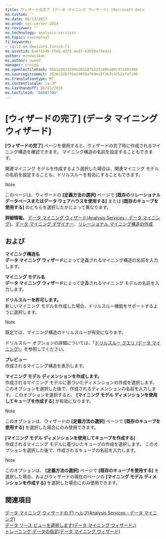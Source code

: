 ```yaml
---
title: ウィザードの完了 (データ マイニング ウィザード) |Microsoft Docs
ms.custom: ''
ms.date: 06/13/2017
ms.prod: sql-server-2014
ms.reviewer: ''
ms.technology: analysis-services
ms.topic: conceptual
f1_keywords:
- sql12.dm.dmwizard.finish.f1
ms.assetid: 6aef1548-35eb-42fd-ae87-63650a79eda1
author: minewiskan
ms.author: owend
manager: craigg
ms.openlocfilehash: 95b1e9822296e26a187b333140ea89c47cb05466
ms.sourcegitcommit: 3026c22b7fba19059a769ea5f367c4f51efaf286
ms.translationtype: MT
ms.contentlocale: ja-JP
ms.lasthandoff: 06/15/2019
ms.locfileid: "66087708"
---
```

# <a name="completing-the-wizard-data-mining-wizard"></a>[ウィザードの完了] (データ マイニング ウィザード)
  **[ウィザードの完了]** ページを使用すると、ウィザードの完了時に作成されるマイニング構造を確認できます。 マイニング構造の名前を設定することもできます。  
  
 関連マイニング モデルを作成するよう選択した場合は、関連マイニング モデルの名前を設定することも、ドリルスルーを有効にすることもできます。  
  
> [!NOTE]  
>  このページは、ウィザードの **[定義方法の選択]** ページで **[既存のリレーショナル データベースまたはデータ ウェアハウスを使用する]** または **[既存のキューブを使用する]** のどちらを選択したかによって異なります。  
  
 **詳細情報。** [データ マイニング ウィザード&#40;Analysis Services - データ マイニング&#41;](data-mining/data-mining-wizard-analysis-services-data-mining.md)、[データ マイニング デザイナー](data-mining/data-mining-designer.md)、[リレーショナル マイニング構造の作成](data-mining/create-a-relational-mining-structure.md)  
  
## <a name="options"></a>および  
 **マイニング構造名**  
 **データ マイニング ウィザード**によって定義されるマイニング構造の名前を入力します。  
  
 **マイニング モデル名**  
 **データ マイニング ウィザード**によって定義されるマイニング モデルの名前を入力します。  
  
 **ドリルスルーを許可します。**  
 新しいマイニング モデルを作成した場合、ドリルスルー機能をサポートするように選択します。  
  
> [!NOTE]  
>  既定では、マイニング構造のドリルスルーが有効になります。  
  
 ドリルスルー オプションの詳細については、「[ドリルスルー クエリ (データ マイニング)](data-mining/drillthrough-queries-data-mining.md)」を参照してください。  
  
 **プレビュー**  
 作成されるマイニング構造を表示します。  
  
 **マイニング モデル ディメンションを作成します。**  
 作成されるマイニング モデルに基づいたディメンションの作成を選択します。 このオプションを選択した後で、作成されるディメンションの名前を入力します。 このオプションを選択すると、 **[マイニング モデル ディメンションを使用してキューブを作成する]** が有効になります。  
  
> [!NOTE]  
>  このオプションは、ウィザードの **[定義方法の選択]** ページで **[既存のキューブを使用する]** を選択した場合にのみ使用できます。  
  
 **[マイニング モデル ディメンションを使用してキューブを作成する]**  
 作成されるマイニング モデルに基づいたキューブの作成を選択します。 このオプションを選択した後で、作成されるキューブの名前を入力します。  
  
> [!NOTE]  
>  このオプションは、 **[定義方法の選択]** ページで **[既存のキューブを使用する]** を選択した場合、およびウィザードの現在のページの **[マイニング モデル ディメンションを作成する]** を選択した場合にのみ使用できます。  
  
## <a name="see-also"></a>関連項目  
 [データ マイニング ウィザードの F1 ヘルプ&#40;Analysis Services - データ マイニング&#41;](data-mining-wizard-f1-help-analysis-services-data-mining.md)   
 [データ ソース ビューを選択します&#40;データ マイニング ウィザード。&#41;](select-data-source-view-data-mining-wizard.md)   
 [トレーニング データの指定&#40;データ マイニング ウィザード&#41;](specify-the-training-data-data-mining-wizard.md)  
  
  
